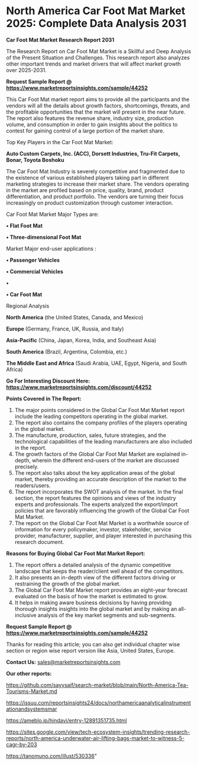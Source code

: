 # North America Car Foot Mat Market 2025: Complete Data Analysis 2031

<strong>Car Foot Mat Market Research Report 2031</strong>

The Research Report on Car Foot Mat Market is a Skillful and Deep Analysis of the Present Situation and Challenges. This research report also analyzes other important trends and market drivers that will affect market growth over 2025-2031.

<strong>Request Sample Report @ <a href=https://www.marketreportsinsights.com/sample/44252>https://www.marketreportsinsights.com/sample/44252</a></strong>

This Car Foot Mat market report aims to provide all the participants and the vendors will all the details about growth factors, shortcomings, threats, and the profitable opportunities that the market will present in the near future. The report also features the revenue share, industry size, production volume, and consumption in order to gain insights about the politics to contest for gaining control of a large portion of the market share.

Top Key Players in the Car Foot Mat Market:

<strong>Auto Custom Carpets, Inc. (ACC), Dorsett Industries, Tru-Fit Carpets, Bonar, Toyota Boshoku</strong>

The Car Foot Mat Industry is severely competitive and fragmented due to the existence of various established players taking part in different marketing strategies to increase their market share. The vendors operating in the market are profiled based on price, quality, brand, product differentiation, and product portfolio. The vendors are turning their focus increasingly on product customization through customer interaction.

Car Foot Mat Market Major Types are:

<strong>•  Flat Foot Mat

•  Three-dimensional Foot Mat</strong>

Market Major end-user applications :

<strong>•  Passenger Vehicles

•  Commercial Vehicles

•  

•  Car Foot Mat</strong>

Regional Analysis

</u><strong><b>North America</b></strong> (the United States, Canada, and Mexico)

<strong><b>Europe </b></strong>(Germany, France, UK, Russia, and Italy)

<strong><b>Asia-Pacific</b></strong> (China, Japan, Korea, India, and Southeast Asia)

<strong><b>South America</b></strong> (Brazil, Argentina, Colombia, etc.)

<strong><b>The Middle East and Africa</b></strong> (Saudi Arabia, UAE, Egypt, Nigeria, and South Africa)

<strong>Go For Interesting Discount Here: <a href=https://www.marketreportsinsights.com/discount/44252>https://www.marketreportsinsights.com/discount/44252</a></strong>

<strong>Points Covered in The Report:</strong>
<ol>
  <li>The major points considered in the Global Car Foot Mat Market report include the leading competitors operating in the global market.</li>
  <li>The report also contains the company profiles of the players operating in the global market.</li>
  <li>The manufacture, production, sales, future strategies, and the technological capabilities of the leading manufacturers are also included in the report.</li>
  <li>The growth factors of the Global Car Foot Mat Market are explained in-depth, wherein the different end-users of the market are discussed precisely.</li>
  <li>The report also talks about the key application areas of the global market, thereby providing an accurate description of the market to the readers/users.</li>
  <li>The report incorporates the SWOT analysis of the market. In the final section, the report features the opinions and views of the industry experts and professionals. The experts analyzed the export/import policies that are favorably influencing the growth of the Global Car Foot Mat Market.</li>
  <li>The report on the Global Car Foot Mat Market is a worthwhile source of information for every policymaker, investor, stakeholder, service provider, manufacturer, supplier, and player interested in purchasing this research document.</li>
</ol>
<strong>Reasons for Buying Global Car Foot Mat Market Report:</strong>

<ol>
  <li>The report offers a detailed analysis of the dynamic competitive landscape that keeps the reader/client well ahead of the competitors.</li>
  <li>It also presents an in-depth view of the different factors driving or restraining the growth of the global market.</li>
  <li>The Global Car Foot Mat Market report provides an eight-year forecast evaluated on the basis of how the market is estimated to grow.</li>
  <li>It helps in making aware business decisions by having providing thorough insights insights into the global market and by making an all-inclusive analysis of the key market segments and sub-segments.</li>
</ol>
<strong>Request Sample Report @ <a href=https://www.marketreportsinsights.com/sample/44252>https://www.marketreportsinsights.com/sample/44252</a></strong>


Thanks for reading this article; you can also get individual chapter wise section or region wise report version like Asia, United States, Europe.

<strong>Contact Us:</strong>
sales@marketreportsinsights.com

<strong>Our other reports:</strong>

<a href=https://github.com/sayysaif/search-market/blob/main/North-America-Tea-Tourisms-Market.md>https://github.com/sayysaif/search-market/blob/main/North-America-Tea-Tourisms-Market.md</a>

<a href=https://issuu.com/reportsinsights24/docs/northamericaanalyticalinstrumentationandsystemsmar>https://issuu.com/reportsinsights24/docs/northamericaanalyticalinstrumentationandsystemsmar</a>

<a href=https://ameblo.jp/hindavi/entry-12891351735.html>https://ameblo.jp/hindavi/entry-12891351735.html</a>

<a href=https://sites.google.com/view/tech-ecosystem-insights/trending-research-reports/north-america-underwater-air-lifting-bags-market-to-witness-5-cagr-by-203>https://sites.google.com/view/tech-ecosystem-insights/trending-research-reports/north-america-underwater-air-lifting-bags-market-to-witness-5-cagr-by-203</a>

<a href=https://tanomuno.com/illust/530336>https://tanomuno.com/illust/530336</a>"
